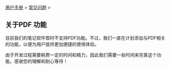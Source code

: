 [用户手册](/dragonnest/drawnote/manual) > [常见问题](/dragonnest/drawnote/manual/q_a) >

关于PDF 功能
---
目前我们的笔记软件暂时不支持PDF功能。不过，我们一直在计划添加与PDF相关的功能，以便为用户提供更加便捷的使用体验。

由于开发过程需要耗费一定的时间和精力，因此我们需要一些时间来完善这个功能。感谢您的理解和耐心等待！